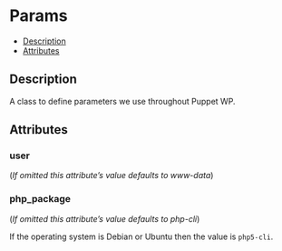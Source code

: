 # Params

* [Description](/classes/params.html#description)
* [Attributes](/classes/params.html#attributes)

## Description

A class to define parameters we use throughout Puppet WP.

## Attributes

### user

(*If omitted this attribute’s value defaults to www-data*)

### php_package

(*If omitted this attribute’s value defaults to php-cli*)

If the operating system is Debian or Ubuntu then the value is `php5-cli`.
